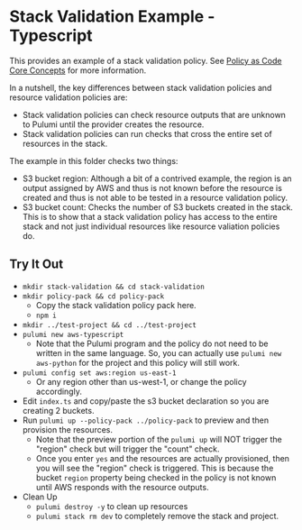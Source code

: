 # Stack Validation Example - Typescript
This provides an example of a stack validation policy.
See [Policy as Code Core Concepts](https://www.pulumi.com/docs/guides/crossguard/core-concepts/) for more information.

In a nutshell, the key differences between stack validation policies and resource validation policies are:
* Stack validation policies can check resource outputs that are unknown to Pulumi until the provider creates the resource.
* Stack validation policies can run checks that cross the entire set of resources in the stack.

The example in this folder checks two things:
* S3 bucket region: Although a bit of a contrived example, the region is an output assigned by AWS and thus is not known before the resource is created and thus is not able to be tested in a resource validation policy.
* S3 bucket count: Checks the number of S3 buckets created in the stack. This is to show that a stack validation policy has access to the entire stack and not just individual resources like resource valiation policies do.

## Try It Out
* `mkdir stack-validation && cd stack-validation`
* `mkdir policy-pack && cd policy-pack`
  * Copy the stack validation policy pack here.
  * `npm i`
* `mkdir ../test-project && cd ../test-project`
* `pulumi new aws-typescript`
  * Note that the Pulumi program and the policy do not need to be written in the same language. So, you can actually use `pulumi new aws-python` for the project and this policy will still work.
* `pulumi config set aws:region us-east-1` 
  * Or any region other than us-west-1, or change the policy accordingly.
* Edit `index.ts` and copy/paste the s3 bucket declaration so you are creating 2 buckets.
* Run `pulumi up --policy-pack ../policy-pack` to preview and then provision the resources.
  * Note that the preview portion of the `pulumi up` will NOT trigger the "region" check but will trigger the "count" check.
  * Once you enter `yes` and the resources are actually provisioned, then you will see the "region" check is triggered. This is because the bucket `region` property being checked in the policy is not known until AWS responds with the resource outputs.
* Clean Up
  * `pulumi destroy -y` to clean up resources
  * `pulumi stack rm dev` to completely remove the stack and project.